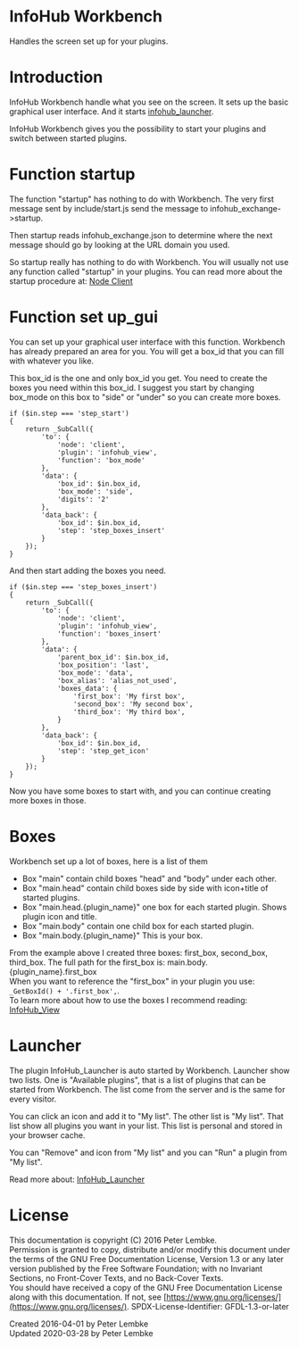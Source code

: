 # InfoHub Workbench

Handles the screen set up for your plugins.

# Introduction

InfoHub Workbench handle what you see on the screen. It sets up the basic graphical user interface. And it
starts [infohub_launcher](plugin,infohub_launcher).

InfoHub Workbench gives you the possibility to start your plugins and switch between started plugins.

# Function startup

The function "startup" has nothing to do with Workbench. The very first message sent by include/start.js send the
message to infohub_exchange->startup.

Then startup reads infohub_exchange.json to determine where the next message should go by looking at the URL domain you
used.

So startup really has nothing to do with Workbench. You will usually not use any function called "startup" in your
plugins. You can read more about the startup procedure at: [Node Client](main,node_client)

# Function set up_gui

You can set up your graphical user interface with this function. Workbench has already prepared an area for you. You will
get a box_id that you can fill with whatever you like.

This box_id is the one and only box_id you get. You need to create the boxes you need within this box_id. I suggest you
start by changing box_mode on this box to "side" or "under" so you can create more boxes.

```
if ($in.step === 'step_start')
{
    return _SubCall({
        'to': {
            'node': 'client',
            'plugin': 'infohub_view',
            'function': 'box_mode'
        },
        'data': {
            'box_id': $in.box_id,
            'box_mode': 'side',
            'digits': '2'
        },
        'data_back': {
            'box_id': $in.box_id,
            'step': 'step_boxes_insert'
        }
    });
}
```

And then start adding the boxes you need.

```
if ($in.step === 'step_boxes_insert')
{
    return _SubCall({
        'to': {
            'node': 'client',
            'plugin': 'infohub_view',
            'function': 'boxes_insert'
        },
        'data': {
            'parent_box_id': $in.box_id,
            'box_position': 'last',
            'box_mode': 'data',
            'box_alias': 'alias_not_used',
            'boxes_data': {
                'first_box': 'My first box',
                'second_box': 'My second box',
                'third_box': 'My third box',
            }
        },
        'data_back': {
            'box_id': $in.box_id,
            'step': 'step_get_icon'
        }
    });
}
```

Now you have some boxes to start with, and you can continue creating more boxes in those.

# Boxes

Workbench set up a lot of boxes, here is a list of them

- Box "main" contain child boxes "head" and "body" under each other.
- Box "main.head" contain child boxes side by side with icon+title of started plugins.
- Box "main.head.{plugin_name}" one box for each started plugin. Shows plugin icon and title.
- Box "main.body" contain one child box for each started plugin.
- Box "main.body.{plugin_name}" This is your box.

From the example above I created three boxes: first_box, second_box, third_box. The full path for the first_box is:
main.body.{plugin_name}.first_box  
When you want to reference the "first_box" in your plugin you use: `_GetBoxId() + '.first_box',`.  
To learn more about how to use the boxes I recommend reading: [InfoHub_View](plugin,infohub_view)

# Launcher

The plugin InfoHub_Launcher is auto started by Workbench. Launcher show two lists. One is "Available plugins", that
is a list of plugins that can be started from Workbench. The list come from the server and is the same for every
visitor.

You can click an icon and add it to "My list". The other list is "My list". That list show all plugins you want in your
list. This list is personal and stored in your browser cache.

You can "Remove" and icon from "My list" and you can "Run" a plugin from "My list".

Read more about: [InfoHub_Launcher](plugin,infohub_launcher)

# License

This documentation is copyright (C) 2016 Peter Lembke.  
Permission is granted to copy, distribute and/or modify this document under the terms of the GNU Free Documentation
License, Version 1.3 or any later version published by the Free Software Foundation; with no Invariant Sections, no
Front-Cover Texts, and no Back-Cover Texts.  
You should have received a copy of the GNU Free Documentation License along with this documentation. If not,
see [https://www.gnu.org/licenses/](https://www.gnu.org/licenses/). SPDX-License-Identifier: GFDL-1.3-or-later

Created 2016-04-01 by Peter Lembke  
Updated 2020-03-28 by Peter Lembke  
